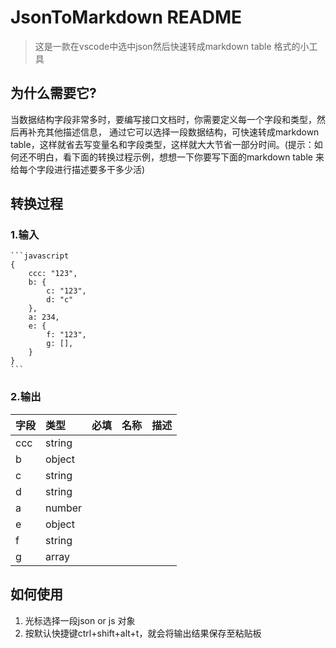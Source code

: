 # JsonToMarkdown README

> 这是一款在vscode中选中json然后快速转成markdown table 格式的小工具

## 为什么需要它?
当数据结构字段非常多时，要编写接口文档时，你需要定义每一个字段和类型，然后再补充其他描述信息，
通过它可以选择一段数据结构，可快速转成markdown table，这样就省去写变量名和字段类型，这样就大大节省一部分时间。(提示：如何还不明白，看下面的转换过程示例，想想一下你要写下面的markdown table 来给每个字段进行描述要多干多少活)

## 转换过程

### 1.输入
	```javascript
	{
		ccc: "123",
		b: {
			c: "123",
			d: "c"
		},
		a: 234,
		e: {
			f: "123",
			g: [],
		}
	}
	```
### 2.输出

 | 字段 | 类型   | 必填 | 名称 | 描述 |
 | :--- | :----- | :--- | :--- | :--- |
 | ccc  | string |      |      |      |
 | b    | object |      |      |      |
 | c    | string |      |      |      |
 | d    | string |      |      |      |
 | a    | number |      |      |      |
 | e    | object |      |      |      |
 | f    | string |      |      |      |
 | g    | array  |      |      |      |

## 如何使用
1. 光标选择一段json or js 对象
2. 按默认快捷键ctrl+shift+alt+t，就会将输出结果保存至粘贴板
  
